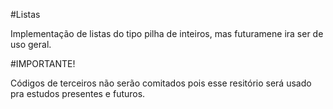 #Listas

Implementação de listas do tipo pilha de inteiros, mas futuramene ira ser de uso geral.

#IMPORTANTE!

Códigos de terceiros não serão comitados pois esse resitório será usado pra estudos presentes e futuros.
